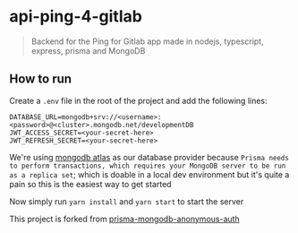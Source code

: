 # api-ping-4-gitlab

> Backend for the Ping for Gitlab app made in nodejs, typescript, express, prisma and MongoDB

## How to run

Create a `.env` file in the root of the project and add the following lines:

```
DATABASE_URL=mongodb+srv://<username>:<password>@<cluster>.mongodb.net/developmentDB
JWT_ACCESS_SECRET=<your-secret-here>
JWT_REFRESH_SECRET=<your-secret-here>
```

We're using [mongodb atlas](https://cloud.mongodb.com) as our database provider because `Prisma needs to perform transactions, which requires your MongoDB server to be run as a replica set`; which is doable in a local dev environment but it's quite a pain so this is the easiest way to get started

Now simply run `yarn install` and `yarn start` to start the server

This project is forked from [prisma-mongodb-anonymous-auth](https://github.com/zaniluca/prisma-mongodb-anonymous-auth)
